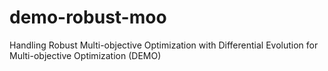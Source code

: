 # demo-robust-moo
Handling Robust Multi-objective Optimization with Differential Evolution for Multi-objective Optimization (DEMO)
